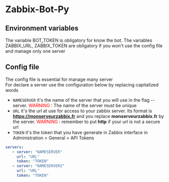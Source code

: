 # Zabbix-Bot-Py

## Environment variables
The variable BOT_TOKEN is obligatory for know the bot.
The variables ZABBIX_URL, ZABBIX_TOKEN are obligatory if you won't use the config file and manage only one server

## Config file
The config file is essential for manage many server
<br/>For declare a server use the configuration below by replacing capitalized words

* `NAMESERVER` it's the name of the server that you will use in the flag --server. <span style="color: #FF0000"> WARNING </span> : The name of the server must be unique
* `URL` it's the url at use for access to your zabbix server. Its format is **https://monserveurzabbix.fr** and you replace **monserveurzabbix.fr** by the server. <span style="color: #FF0000"> WARNING </span> : remember to put **http** if your url is not a secure url
* `TOKEN` it's the token that you have generate in Zabbix interface in Administration > General > API Tokens

```yaml
servers:
   - server: "NAMESERVER"
     url: "URL" 
     token: "TOKEN"
   - server: "NAMESERVER2"
     url: "URL" 
     token: "TOKEN"
```

